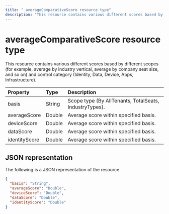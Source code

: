 ---title: " averageComparativeScore resource type"description: "This resource contains various different scores based by different scopes (for example, average by industry vertical, average by company seat size, and so on) and control category (Identity, Data, Device, Apps, Infrastructure)."---#  averageComparativeScore resource type

This resource contains various different scores based by different scopes (for example, average by industry vertical, average by company seat size, and so on) and control category (Identity, Data, Device, Apps, Infrastructure).

|Property |Type |Description |
|:--|:--|:--|
|	basis	|	String	|	Scope type (By AllTenants, TotalSeats, IndustryTypes).	|
|	averageScore	|	Double	| Average score within specified basis. |
|	deviceScore	|	Double	| Average score within specified basis. |
|	dataScore	|	Double	| Average score within specified basis. |
|	identityScore	|	Double	| Average score within specified basis. |

## JSON representation

The following is a JSON representation of the resource.

<!-- {
  "blockType": "resource",
  "optionalProperties": [

  ],
  "@odata.type": "microsoft.graph.averageComparativeScore"
}-->

```json
{
  "basis": "String",
  "averageScore": "Double",
  "deviceScore": "Double",
  "dataScore": "Double",
  "identityScore": "Double"
}

```


<!-- {
  "type": "#page.annotation",
  "description": "averageComparativeScore resource",
  "keywords": "",
  "section": "documentation",
  "tocPath": ""
}-->
